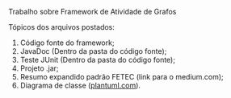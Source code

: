 Trabalho sobre Framework de Atividade de Grafos

Tópicos dos arquivos postados:

1. Código fonte do framework;
2. JavaDoc (Dentro da pasta do código fonte);
3. Teste JUnit (Dentro da pasta do código fonte);
4. Projeto .jar;
5. Resumo expandido padrão FETEC (link para o medium.com);
6. Diagrama de classe ([plantuml.com](//www.plantuml.com/plantuml/png/ZL91J_Cm3BttLqGxTVesVVTggeOqmGKc3WZENkDj6Mqo9IaIGlntujPTKeK3EzNl-Rqysziw3zRtNLiqBJWdzaQY-2f4-At51xGz3j__1g8SW2KZ9_IlL9VBYZk_2tQvinXyRpuIgq7FvHKip05qfXBIz8UMdsE7SbAk4j4gxK_Jt5lJKHXsPlJ5vDWRgjFP1vnDOl872qTp2mxo0WtgvlDHEL-99xXknWHKRyQCTSs-82MHfJPJQbgCKJBoVvzgffJgykwyXN8urZxrZv5sWt0ASpYwl7kCJTzrd9ZANS11D_WCojw6ZtCm8BbhVghC85d0AchoSr53VXfs8cR-J6Ewi2qCvpJ-ZBRAtWq2fJqDHenOh-lfVrY9XSJ_jEj5CHwOIEeYgZ7QWz8kvQ8mijcYVZVPefPzr_u0)).
